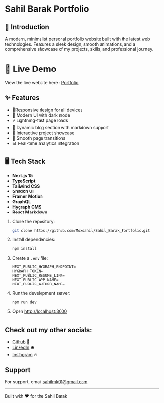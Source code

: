 # Sahil Barak Portfolio

## 🚀 Introduction

A modern, minimalist personal portfolio website built with the latest web technologies. Features a sleek design, smooth animations, and a comprehensive showcase of my projects, skills, and professional journey.

# 🔗 Live Demo

View the live website here : [Portfolio](https://sahil-barak.vercel.app)

## ✨ Features

- 📱Responsive design for all devices
- 🎨 Modern UI with dark mode
- ⚡ Lightning-fast page loads
- 📝 Dynamic blog section with markdown support
- 🎯 Interactive project showcase
- 🔄 Smooth page transitions
- 📊 Real-time analytics integration

## 🖥️ Tech Stack

- **Next.js 15**
- **TypeScript**
- **Tailwind CSS**
- **Shadcn UI**
- **Framer Motion**
- **GraphQL**
- **Hygraph CMS**
- **React Markdown**

1. Clone the repository:

   ```bash
   git clone https://github.com/Moxsahil/Sahil_Barak_Portfolio.git
   ```

2. Install dependencies:

   ```bash
   npm install
   ```

3. Create a `.env` file:
   ```env
   NEXT_PUBLIC_HYGRAPH_ENDPOINT=
   HYGRAPH_TOKEN=
   NEXT_PUBLIC_RESUME_LINK=
   NEXT_PUBLIC_APP_NAME=
   NEXT_PUBLIC_AUTHOR_NAME=
   ```
4. Run the development server:

   ```bash
   npm run dev
   ```

5. Open [http://localhost:3000](http://localhost:3000)

#

## Check out my other socials:

- [Github](https://github.com/Moxsahil) 👀
- [LinkedIn](https://www.linkedin.com/in/sahil-barak-865063216) 🛎️
- [Instagram](https://www.instagram.com/moksshhh_.20) 🔥

## Support

For support, email sahilmk01@gmail.com

---

Built with ❤️ for the Sahil Barak
